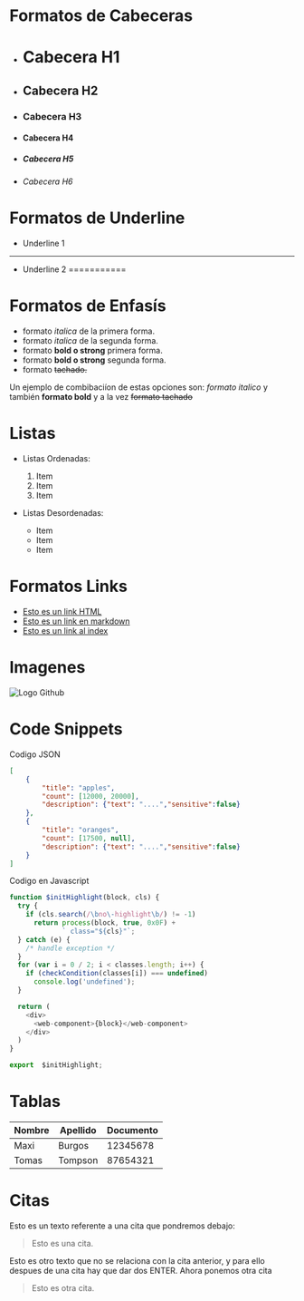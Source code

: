# Formatos de Cabeceras

- # Cabecera H1
- ## Cabecera H2
- ### Cabecera H3
- #### Cabecera H4
- ##### Cabecera H5
- ###### Cabecera H6

# Formatos de Underline
- Underline 1
------------

- Underline 2
===========

# Formatos de Enfasís
- formato *italica* de la primera forma.
- formato _italica_ de la segunda forma.
- formato **bold o strong** primera forma.
- formato __bold o strong__ segunda forma.
- formato ~~tachado.~~


Un ejemplo de combibaciíon de estas opciones son: *formato italico* 
 y también **formato bold** y a la vez ~~formato tachado~~


 # Listas

 - Listas Ordenadas:
    1. Item
    2. Item
    3. Item

- Listas Desordenadas:
    - Item
    - Item
    - Item

# Formatos Links
- <a href="http://www.google.com">Esto es un link HTML</a>
- [Esto es un link en markdown](http://www.google.com)
- [Esto es un link al index](index.html)

# Imagenes
![Logo Github](https://media.jfrog.com/wp-content/uploads/2019/02/20131119/GitLab-250.png)

# Code Snippets
Codigo JSON
```JSON
[
    {
        "title": "apples",
        "count": [12000, 20000],
        "description": {"text": "....","sensitive":false}
    },
    {
        "title": "oranges",
        "count": [17500, null],
        "description": {"text": "....","sensitive":false}
    }
]
```

Codigo en Javascript
```JAVASCRIPT
function $initHighlight(block, cls) {
  try {
    if (cls.search(/\bno\-highlight\b/) != -1)
      return process(block, true, 0x0F) +
             ` class="${cls}"`;
  } catch (e) {
    /* handle exception */
  }
  for (var i = 0 / 2; i < classes.length; i++) {
    if (checkCondition(classes[i]) === undefined)
      console.log('undefined');
  }

  return (
    <div>
      <web-component>{block}</web-component>
    </div>
  )
}

export  $initHighlight;
```

# Tablas
| Nombre | Apellido | Documento |
| ------ | -------- | --------- |
| Maxi  | Burgos | 12345678 |
| Tomas | Tompson | 87654321 |

# Citas
Esto es un texto referente a una cita que pondremos debajo:
> Esto es una cita.

Esto es otro texto que no se relaciona con la cita anterior, y para ello despues de una cita hay que dar dos ENTER.
Ahora ponemos otra cita
> Esto es otra cita.